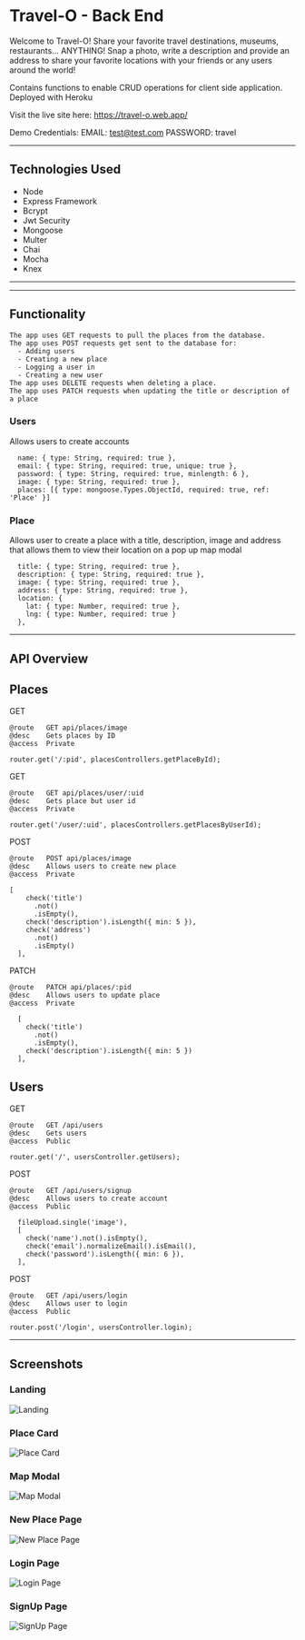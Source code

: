 # Travel-O - Back End
Welcome to Travel-O! Share your favorite travel destinations, museums, restaurants... ANYTHING! Snap a photo, write a description and provide an address to share your favorite locations with your friends or any users around the world! 

Contains functions to enable CRUD operations for client side application. Deployed with Heroku

Visit the live site here: https://travel-o.web.app/

Demo Credentials: EMAIL: test@test.com PASSWORD: travel

---

## Technologies Used
- Node
- Express Framework
- Bcrypt
- Jwt Security
- Mongoose
- Multer
- Chai
- Mocha
- Knex

---

---
## Functionality
```
The app uses GET requests to pull the places from the database. 
The app uses POST requests get sent to the database for:
  - Adding users 
  - Creating a new place 
  - Logging a user in 
  - Creating a new user
The app uses DELETE requests when deleting a place. 
The app uses PATCH requests when updating the title or description of a place
```

### Users

Allows users to create accounts 

```    
  name: { type: String, required: true },
  email: { type: String, required: true, unique: true },
  password: { type: String, required: true, minlength: 6 },
  image: { type: String, required: true },
  places: [{ type: mongoose.Types.ObjectId, required: true, ref: 'Place' }]

```

### Place

Allows user to create a place with a title, description, image and address that allows them to view their location on a pop up map modal

```
  title: { type: String, required: true },
  description: { type: String, required: true },
  image: { type: String, required: true },
  address: { type: String, required: true },
  location: {
    lat: { type: Number, required: true },
    lng: { type: Number, required: true }
  },

```
---

## API Overview

## Places

GET 
```
@route   GET api/places/image
@desc    Gets places by ID
@access  Private

router.get('/:pid', placesControllers.getPlaceById);
```
GET 
```
@route   GET api/places/user/:uid
@desc    Gets place but user id
@access  Private

router.get('/user/:uid', placesControllers.getPlacesByUserId);
```
POST
```
@route   POST api/places/image
@desc    Allows users to create new place
@access  Private

[
    check('title')
      .not()
      .isEmpty(),
    check('description').isLength({ min: 5 }),
    check('address')
      .not()
      .isEmpty()
  ],
```
PATCH
```
@route   PATCH api/places/:pid
@desc    Allows users to update place
@access  Private

  [
    check('title')
      .not()
      .isEmpty(),
    check('description').isLength({ min: 5 })
  ],
```

## Users

GET
```
@route   GET /api/users
@desc    Gets users
@access  Public

router.get('/', usersController.getUsers);

```
POST
```
@route   GET /api/users/signup
@desc    Allows users to create account
@access  Public

  fileUpload.single('image'),
  [
    check('name').not().isEmpty(),
    check('email').normalizeEmail().isEmail(),
    check('password').isLength({ min: 6 }),
  ],
```
POST
```
@route   GET /api/users/login
@desc    Allows user to login
@access  Public

router.post('/login', usersController.login);
```
---
## Screenshots

### Landing
![Landing](screenshots/Landing.png)

### Place Card
![Place Card](screenshots/PlaceCard.png)

### Map Modal
![Map Modal](screenshots/Map.png)

### New Place Page
![New Place Page](screenshots/NewPlace.png)

### Login Page
![Login Page](screenshots/Login.png)

### SignUp Page
![SignUp Page](screenshots/Signup.png)
